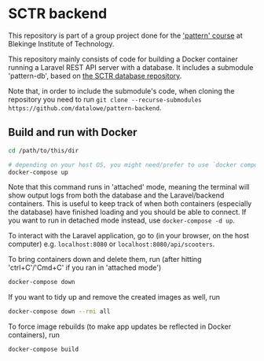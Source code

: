 # SCTR backend
This repository is part of a group project done for the ['pattern' course](https://www.bth.se/utbildning/program-och-kurser/kurser/20232/BR4QJ/) at Blekinge Institute of Technology.

This repository mainly consists of code for building a Docker container running a Laravel REST API server with a database. It includes a submodule 'pattern-db', based on [the SCTR database repository](https://github.com/joki20/pattern-db).

Note that, in order to include the submodule's code, when cloning the repository you need to run `git clone --recurse-submodules https://github.com/datalowe/pattern-backend`.

## Build and run with Docker
```bash
cd /path/to/this/dir

# depending on your host OS, you might need/prefer to use `docker compose up` instead
docker-compose up
```
Note that this command runs in 'attached' mode, meaning the terminal will show output logs from both the database and the Laravel/backend containers. This is useful to keep track of when both containers (especially the database) have finished loading and you should be able to connect. If you want to run in detached mode instead, use `docker-compose -d up`.

To interact with the Laravel application, go to (in your browser, on the host computer) e.g. `localhost:8080` or `localhost:8080/api/scooters`.

To bring containers down and delete them, run (after hitting 'ctrl+C'/'Cmd+C' if you ran in 'attached mode')
```bash
docker-compose down
```

If you want to tidy up and remove the created images as well, run
```bash
docker-compose down --rmi all
```

To force image rebuilds (to make app updates be reflected in Docker containers), run
```bash
docker-compose build
```
